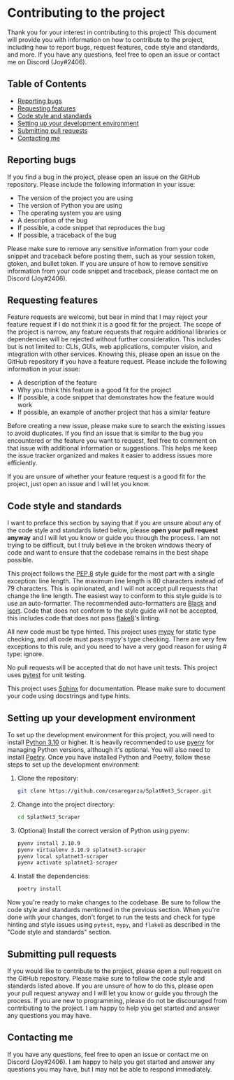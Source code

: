 # Contributing to the project

Thank you for your interest in contributing to this project! This document will provide you with information on how to contribute to the project, including how to report bugs, request features, code style and standards, and more. If you have any questions, feel free to open an issue or contact me on Discord (Joy#2406).

## Table of Contents

- [Reporting bugs](#reporting-bugs)
- [Requesting features](#requesting-features)
- [Code style and standards](#code-style-and-standards)
- [Setting up your development environment](#setting-up-your-development-environment)
- [Submitting pull requests](#submitting-pull-requests)
- [Contacting me](#contacting-me)

## Reporting bugs

If you find a bug in the project, please open an issue on the GitHub repository. Please include the following information in your issue:

- The version of the project you are using
- The version of Python you are using
- The operating system you are using
- A description of the bug
- If possible, a code snippet that reproduces the bug
- If possible, a traceback of the bug

Please make sure to remove any sensitive information from your code snippet and traceback before posting them, such as your session token, gtoken, and bullet token. If you are unsure of how to remove sensitive information from your code snippet and traceback, please contact me on Discord (Joy#2406).

## Requesting features

Feature requests are welcome, but bear in mind that I may reject your feature request if I do not think it is a good fit for the project. The scope of the project is narrow, any feature requests that require additional libraries or dependencies will be rejected without further consideration. This includes but is not limited to: CLIs, GUIs, web applications, computer vision, and integration with other services. Knowing this, please open an issue on the GitHub repository if you have a feature request. Please include the following information in your issue:

- A description of the feature
- Why you think this feature is a good fit for the project
- If possible, a code snippet that demonstrates how the feature would work
- If possible, an example of another project that has a similar feature

Before creating a new issue, please make sure to search the existing issues to avoid duplicates. If you find an issue that is similar to the bug you encountered or the feature you want to request, feel free to comment on that issue with additional information or suggestions. This helps me keep the issue tracker organized and makes it easier to address issues more efficiently.

If you are unsure of whether your feature request is a good fit for the project, just open an issue and I will let you know.

## Code style and standards

I want to preface this section by saying that if you are unsure about any of the code style and standards listed below, please **open your pull request anyway** and I will let you know or guide you through the process. I am not trying to be difficult, but I truly believe in the broken windows theory of code and want to ensure that the codebase remains in the best shape possible.

This project follows the [PEP 8](https://www.python.org/dev/peps/pep-0008/) style guide for the most part with a single exception: line length. The maximum line length is 80 characters instead of 79 characters. This is opinionated, and I will not accept pull requests that change the line length. The easiest way to conform to this style guide is to use an auto-formatter. The recommended auto-formatters are [Black](https://github.com/psf/black) and [isort](https://github.com/PyCQA/isort). Code that does not conform to the style guide will not be accepted, this includes code that does not pass [flake8](https://github.com/PyCQA/flake8)'s linting.

All new code must be type hinted. This project uses [mypy](http://mypy-lang.org/) for static type checking, and all code must pass mypy's type checking. There are very few exceptions to this rule, and you need to have a very good reason for using # type: ignore.

No pull requests will be accepted that do not have unit tests. This project uses [pytest](https://docs.pytest.org/en/latest/) for unit testing.

This project uses [Sphinx](https://www.sphinx-doc.org/en/master/) for documentation. Please make sure to document your code using docstrings and type hints.

## Setting up your development environment

To set up the development environment for this project, you will need to install [Python 3.10](https://www.python.org/downloads/) or higher. It is heavily recommended to use [pyenv](https://github.com/pyenv/pyenv) for managing Python versions, although it's optional. You will also need to install [Poetry](https://python-poetry.org/). Once you have installed Python and Poetry, follow these steps to set up the development environment:

1. Clone the repository:

    ```bash
    git clone https://github.com/cesaregarza/SplatNet3_Scraper.git
    ```

2. Change into the project directory:

    ```bash
    cd SplatNet3_Scraper
    ```

3. (Optional) Install the correct version of Python using pyenv:

    ```bash
    pyenv install 3.10.9
    pyenv virtualenv 3.10.9 splatnet3-scraper
    pyenv local splatnet3-scraper
    pyenv activate splatnet3-scraper
    ```

4. Install the dependencies:

    ```bash
    poetry install
    ```

Now you're ready to make changes to the codebase. Be sure to follow the code style and standards mentioned in the previous section. When you're done with your changes, don't forget to run the tests and check for type hinting and style issues using `pytest`, `mypy`, and `flake8` as described in the "Code style and standards" section.

## Submitting pull requests

If you would like to contribute to the project, please open a pull request on the GitHub repository. Please make sure to follow the code style and standards listed above. If you are unsure of how to do this, please open your pull request anyway and I will let you know or guide you through the process. If you are new to programming, please do not be discouraged from contributing to the project. I am happy to help you get started and answer any questions you may have.

## Contacting me

If you have any questions, feel free to open an issue or contact me on Discord (Joy#2406). I am happy to help you get started and answer any questions you may have, but I may not be able to respond immediately.
